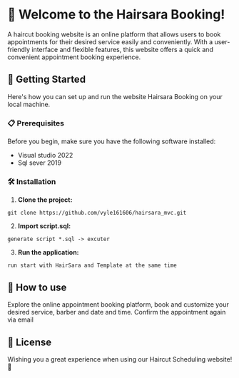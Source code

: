 # 🎉 Welcome to the Hairsara Booking!

A haircut booking website is an online platform that allows users to book appointments for their desired service easily and conveniently. With a user-friendly interface and flexible features, this website offers a quick and convenient appointment booking experience.

## 🚀 Getting Started

Here's how you can set up and run the website Hairsara Booking on your local machine.

### 📋 Prerequisites

Before you begin, make sure you have the following software installed:

- Visual studio 2022
- Sql sever 2019

### 🛠️ Installation

1. **Clone the project:**

```
git clone https://github.com/vyle161606/hairsara_mvc.git
```

2. **Import script.sql:**

```
generate script *.sql -> excuter
```

3. **Run the application:**

```
run start with HairSara and Template at the same time
```

## 🎯 How to use

Explore the online appointment booking platform, book and customize your desired service, barber and date and time. Confirm the appointment again via email

## 📜 License

Wishing you a great experience when using our Haircut Scheduling website! 🎈
